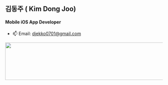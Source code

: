 ## 김동주 ( Kim Dong Joo)

#### Mobile iOS App Developer
- 📫 Email: <djekko0701@gmail.com>

<!---
Ekko0701/Ekko0701 is a ✨ special ✨ repository because its `README.md` (this file) appears on your GitHub profile.
You can click the Preview link to take a look at your changes.
--->
<a href="https://github.com/devxb/gitanimals">
  <img src="https://render.gitanimals.org/lines/{username}?pet-id=1" width="1000" height="120"/>
</a>
